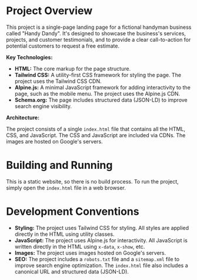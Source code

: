 
# Project Overview

This project is a single-page landing page for a fictional handyman business called "Handy Dandy". It's designed to showcase the business's services, projects, and customer testimonials, and to provide a clear call-to-action for potential customers to request a free estimate.

**Key Technologies:**

*   **HTML:** The core markup for the page structure.
*   **Tailwind CSS:** A utility-first CSS framework for styling the page. The project uses the Tailwind CSS CDN.
*   **Alpine.js:** A minimal JavaScript framework for adding interactivity to the page, such as the mobile menu. The project uses the Alpine.js CDN.
*   **Schema.org:** The page includes structured data (JSON-LD) to improve search engine visibility.

**Architecture:**

The project consists of a single `index.html` file that contains all the HTML, CSS, and JavaScript. The CSS and JavaScript are included via CDNs. The images are hosted on Google's servers.

# Building and Running

This is a static website, so there is no build process. To run the project, simply open the `index.html` file in a web browser.

# Development Conventions

*   **Styling:** The project uses Tailwind CSS for styling. All styles are applied directly in the HTML using utility classes.
*   **JavaScript:** The project uses Alpine.js for interactivity. All JavaScript is written directly in the HTML using `x-data`, `x-show`, etc.
*   **Images:** The project uses images hosted on Google's servers.
*   **SEO:** The project includes a `robots.txt` file and a `sitemap.xml` file to improve search engine optimization. The `index.html` file also includes a canonical URL and structured data (JSON-LD).
